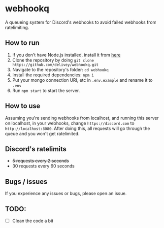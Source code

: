 # webhookq
A queueing system for Discord's webhooks to avoid failed webhooks from ratelimiting.

## How to run
1. If you don't have Node.js installed, install it from [here](https://nodejs.org/en/download/)
2. Clone the repository by doing `git clone https://github.com/delivey/webhookq.git`
3. Navigate to the repository's folder: `cd webhookq`
4. Install the required dependencies: `npm i`
5. Put your mongo connection URI, etc in `.env.example` and rename it to `.env`
6. Run `npm start` to start the server.

## How to use
Assuming you're sending webhooks from localhost, and running this server on localhost, in your webhooks, change `https://discord.com` to `http://localhost:8080`. After doing this, all requests will go through the queue and you won't get ratelimited.

## Discord's ratelimits
* ~~5 requests every 2 seconds~~
* 30 requests every 60 seconds

## Bugs / issues
If you experience any issues or bugs, please open an issue.

## TODO:
- [ ] Clean the code a bit